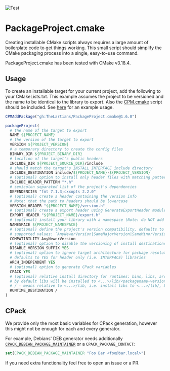 ![Test](https://github.com/TheLartians/PackageProject.cmake/workflows/Test/badge.svg)

# PackageProject.cmake

Creating installable CMake scripts always requires a large amount of boilerplate code to get things working.
This small script should simplify the CMake packaging process into a single, easy-to-use command.

PackageProject.cmake has been tested with CMake v3.18.4.

## Usage

To create an installable target for your current project, add the following to your CMakeLists.txt.
This example assumes the project to be versioned and the name to be identical to the library to export.
Also the [CPM.cmake](https://github.com/TheLartians/CPM.cmake) script should be included.
See [here](https://github.com/TheLartians/ModernCppStarter/blob/master/CMakeLists.txt) for an example usage.

```cmake
CPMAddPackage("gh:TheLartians/PackageProject.cmake@1.6.0")

packageProject(
  # the name of the target to export
  NAME ${PROJECT_NAME}
  # the version of the target to export
  VERSION ${PROJECT_VERSION}
  # a temporary directory to create the config files
  BINARY_DIR ${PROJECT_BINARY_DIR}
  # location of the target's public headers
  INCLUDE_DIR ${PROJECT_SOURCE_DIR}/include
  # should match the target's INSTALL_INTERFACE include directory
  INCLUDE_DESTINATION include/${PROJECT_NAME}-${PROJECT_VERSION}
  # (optional) option to install only header files with matching pattern
  INCLUDE_HEADER_PATTERN "*.h"
  # semicolon separated list of the project's dependencies
  DEPENDENCIES "fmt 7.1.3;cxxopts 2.2.0"
  # (optional) create a header containing the version info
  # Note: that the path to headers should be lowercase
  VERSION_HEADER "${PROJECT_NAME}/version.h"
  # (optional) create a export header using GenerateExportHeader module
  EXPORT_HEADER "${PROJECT_NAME}/export.h"
  # (optional) install your library with a namespace (Note: do NOT add extra '::')
  NAMESPACE ${PROJECT_NAMESPACE}
  # (optional) define the project's version compatibility, defaults to `AnyNewerVersion`
  # supported values: `AnyNewerVersion|SameMajorVersion|SameMinorVersion|ExactVersion`
  COMPATIBILITY AnyNewerVersion
  # (optional) option to disable the versioning of install destinations
  DISABLE_VERSION_SUFFIX YES
  # (optional) option to ignore target architecture for package resolution
  # defaults to YES for header only (i.e. INTERFACE) libraries
  ARCH_INDEPENDENT YES
  # (optional) option to generate CPack variables
  CPACK YES
  # (optional) relative install directory for runtimes: bins, libs, archives 
  # by default libs will be installed to <...>/lib/<packagename-version>/
  # / - means relative to <...>/lib, i.e. install libs to <...>/lib/, bins to <...>/bin/, etc
  RUNTIME_DESTINATION /
)
```

## CPack

We provide only the most basic variables for CPack generation, however this might not be enough
for each and every generator.

For example, Debians' DEB generator needs additionally [`CPACK_DEBIAN_PACKAGE_MAINTAINER`](https://cmake.org/cmake/help/latest/cpack_gen/deb.html#variable:CPACK_DEBIAN_PACKAGE_MAINTAINER) or a `CPACK_PACKAGE_CONTACT`:

```cmake
set(CPACK_DEBIAN_PACKAGE_MAINTAINER "Foo Bar <foo@bar.local>")
```

If you need extra functionality feel free to open an issue or a PR.
